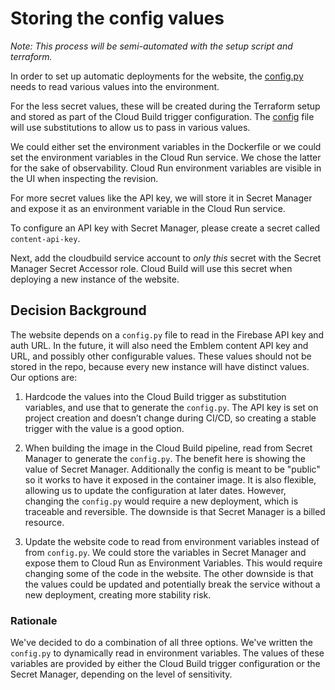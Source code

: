 # Storing the config values

_Note: This process will be semi-automated with the setup script and terraform._

In order to set up automatic deployments for the website, the [config.py](https://github.com/GoogleCloudPlatform/emblem/blob/main/website/config.py) needs to read various values into the environment.

For the less secret values, these will be created during the Terraform setup and stored as part of the Cloud Build trigger configuration.  The [config](https://github.com/GoogleCloudPlatform/emblem/blob/main/ops/deploy.cloudbuild.yaml) file will use substitutions to allow us to pass in various values.  

We could either set the environment variables in the Dockerfile or we could set the environment variables in the Cloud Run service.  We chose the latter for the sake of observability.  Cloud Run environment variables are visible in the UI when inspecting the revision. 

For more secret values like the API key, we will store it in Secret Manager and expose it as an environment variable in the Cloud Run service.  

To configure an API key with Secret Manager, please create a secret called `content-api-key`.

Next, add the cloudbuild service account to *only this* secret with the Secret Manager Secret Accessor role. Cloud Build will use this secret when deploying a new instance of the website. 

## Decision Background

The website depends on a `config.py` file to read in the Firebase API key and auth URL.  In the future, it will also need the Emblem content API key and URL, and possibly other configurable values.  These values should not be stored in the repo, because every new instance will have distinct values.  Our options are: 

1. Hardcode the values into the Cloud Build trigger as substitution variables, and use that to generate the `config.py`.  The API key is set on project creation and doesn’t change during CI/CD, so creating a stable trigger with the value is a good option.

1. When building the image in the Cloud Build pipeline, read from Secret Manager to generate the `config.py`.  The benefit here is showing the value of Secret Manager.  Additionally the config is meant to be "public" so it works to have it exposed in the container image.   It is also flexible, allowing us to update the configuration at later dates.  However, changing the `config.py` would require a new deployment, which is traceable and reversible. The downside is that Secret Manager is a billed resource.

1. Update the website code to read from environment variables instead of from `config.py`. We could store the variables in Secret Manager and expose them to Cloud Run as Environment Variables.  This would require changing some of the code in the website.  The other downside is that the values could be updated and potentially break the service without a new deployment, creating more stability risk.

### Rationale

We've decided to do a combination of all three options.  We've written the `config.py` to dynamically read in environment variables.  The values of these variables are provided by either the Cloud Build trigger configuration or the Secret Manager, depending on the level of sensitivity.  
